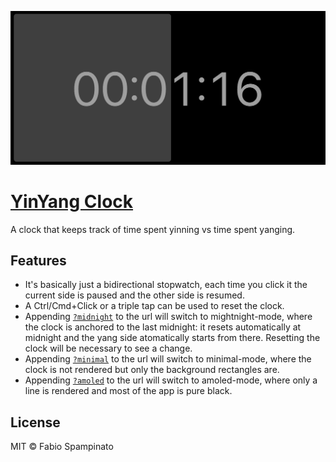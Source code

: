 <p align="center">
  <img src="resources/screenshot.png" width="600">
</p>

# [YinYang Clock](https://fabiospampinato.github.io/yinyang-clock)

A clock that keeps track of time spent yinning vs time spent yanging.

## Features

- It's basically just a bidirectional stopwatch, each time you click it the current side is paused and the other side is resumed.
- A Ctrl/Cmd+Click or a triple tap can be used to reset the clock.
- Appending [`?midnight`](https://fabiospampinato.github.io/yinyang-clock?midnight) to the url will switch to mightnight-mode, where the clock is anchored to the last midnight: it resets automatically at midnight and the yang side atomatically starts from there. Resetting the clock will be necessary to see a change.
- Appending [`?minimal`](https://fabiospampinato.github.io/yinyang-clock?minimal) to the url will switch to minimal-mode, where the clock is not rendered but only the background rectangles are.
- Appending [`?amoled`](https://fabiospampinato.github.io/yinyang-clock?amoled) to the url will switch to amoled-mode, where only a line is rendered and most of the app is pure black.

## License

MIT © Fabio Spampinato
